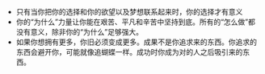 - 只有当你把你的选择和你的欲望以及梦想联系起来时，你的选择才有意义
- 你的“为什么”力量让你能在艰苦、平凡和辛苦中坚持到底。所有的“怎么做”都没有意义，除非你的“为什么”足够强大。
- 如果你想拥有更多，你旧必须变成更多。成果不是你追求来的东西。你追求的东西会避开你，可能就像追蝴蝶一样。成功时你成为对的人之后吸引来的东西。